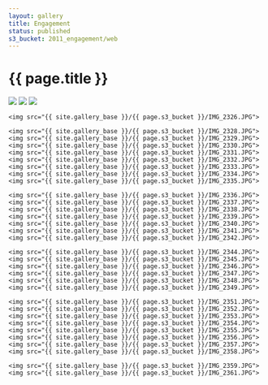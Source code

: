 ```yaml
---
layout: gallery
title: Engagement
status: published
s3_bucket: 2011_engagement/web
---
```


# {{ page.title }}

<div id="slideshow" style="width: 600px;">
    <img src="{{ site.gallery_base }}/{{ page.s3_bucket }}/IMG_2313.JPG">
    <img src="{{ site.gallery_base }}/{{ page.s3_bucket }}/IMG_2316.JPG">
    <img src="{{ site.gallery_base }}/{{ page.s3_bucket }}/IMG_2322.JPG">

    <img src="{{ site.gallery_base }}/{{ page.s3_bucket }}/IMG_2326.JPG">

    <img src="{{ site.gallery_base }}/{{ page.s3_bucket }}/IMG_2328.JPG">
    <img src="{{ site.gallery_base }}/{{ page.s3_bucket }}/IMG_2329.JPG">
    <img src="{{ site.gallery_base }}/{{ page.s3_bucket }}/IMG_2330.JPG">
    <img src="{{ site.gallery_base }}/{{ page.s3_bucket }}/IMG_2331.JPG">
    <img src="{{ site.gallery_base }}/{{ page.s3_bucket }}/IMG_2332.JPG">
    <img src="{{ site.gallery_base }}/{{ page.s3_bucket }}/IMG_2333.JPG">
    <img src="{{ site.gallery_base }}/{{ page.s3_bucket }}/IMG_2334.JPG">
    <img src="{{ site.gallery_base }}/{{ page.s3_bucket }}/IMG_2335.JPG">

    <img src="{{ site.gallery_base }}/{{ page.s3_bucket }}/IMG_2336.JPG">
    <img src="{{ site.gallery_base }}/{{ page.s3_bucket }}/IMG_2337.JPG">
    <img src="{{ site.gallery_base }}/{{ page.s3_bucket }}/IMG_2338.JPG">
    <img src="{{ site.gallery_base }}/{{ page.s3_bucket }}/IMG_2339.JPG">
    <img src="{{ site.gallery_base }}/{{ page.s3_bucket }}/IMG_2340.JPG">
    <img src="{{ site.gallery_base }}/{{ page.s3_bucket }}/IMG_2341.JPG">
    <img src="{{ site.gallery_base }}/{{ page.s3_bucket }}/IMG_2342.JPG">

    <img src="{{ site.gallery_base }}/{{ page.s3_bucket }}/IMG_2344.JPG">
    <img src="{{ site.gallery_base }}/{{ page.s3_bucket }}/IMG_2345.JPG">
    <img src="{{ site.gallery_base }}/{{ page.s3_bucket }}/IMG_2346.JPG">
    <img src="{{ site.gallery_base }}/{{ page.s3_bucket }}/IMG_2347.JPG">
    <img src="{{ site.gallery_base }}/{{ page.s3_bucket }}/IMG_2348.JPG">
    <img src="{{ site.gallery_base }}/{{ page.s3_bucket }}/IMG_2349.JPG">

    <img src="{{ site.gallery_base }}/{{ page.s3_bucket }}/IMG_2351.JPG">
    <img src="{{ site.gallery_base }}/{{ page.s3_bucket }}/IMG_2352.JPG">
    <img src="{{ site.gallery_base }}/{{ page.s3_bucket }}/IMG_2353.JPG">
    <img src="{{ site.gallery_base }}/{{ page.s3_bucket }}/IMG_2354.JPG">
    <img src="{{ site.gallery_base }}/{{ page.s3_bucket }}/IMG_2355.JPG">
    <img src="{{ site.gallery_base }}/{{ page.s3_bucket }}/IMG_2356.JPG">
    <img src="{{ site.gallery_base }}/{{ page.s3_bucket }}/IMG_2357.JPG">
    <img src="{{ site.gallery_base }}/{{ page.s3_bucket }}/IMG_2358.JPG">

    <img src="{{ site.gallery_base }}/{{ page.s3_bucket }}/IMG_2359.JPG">
    <img src="{{ site.gallery_base }}/{{ page.s3_bucket }}/IMG_2361.JPG">
</div>
